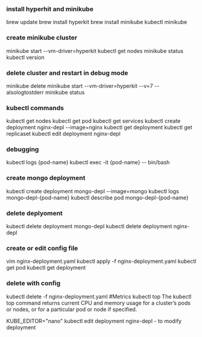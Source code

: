 ### install hyperhit and minikube
brew update
brew install hyperkit
brew install minikube
kubectl
minikube

### create minikube cluster
minikube start --vm-driver=hyperkit
kubectl get nodes
minikube status
kubectl version

### delete cluster and restart in debug mode
minikube delete
minikube start --vm-driver=hyperkit --v=7 --alsologtostderr
minikube status

### kubectl commands
kubectl get nodes
kubectl get pod
kubectl get services
kubectl create deployment nginx-depl --image=nginx
kubectl get deployment
kubectl get replicaset
kubectl edit deployment nginx-depl

### debugging
kubectl logs {pod-name}
kubectl exec -it {pod-name} -- bin/bash

### create mongo deployment
kubectl create deployment mongo-depl --image=mongo
kubectl logs mongo-depl-{pod-name}
kubectl describe pod mongo-depl-{pod-name}

### delete deplyoment
kubectl delete deployment mongo-depl
kubectl delete deployment nginx-depl

### create or edit config file
vim nginx-deployment.yaml
kubectl apply -f nginx-deployment.yaml
kubectl get pod
kubectl get deployment

### delete with config
kubectl delete -f nginx-deployment.yaml
#Metrics
kubectl top The kubectl top command returns current CPU and memory usage for a cluster’s pods or nodes, or for a particular pod or node if specified.


KUBE_EDITOR="nano" kubectl edit deployment nginx-depl - to modify deployment
